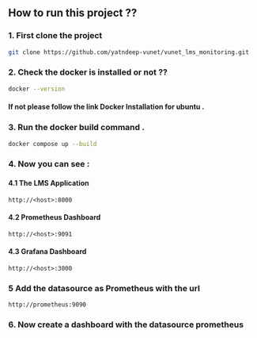 ## How to run this project ??
### 1. First clone the project 
```bash
git clone https://github.com/yatndeep-vunet/vunet_lms_monitoring.git
```
### 2. Check the docker is installed or not ??

```bash
docker --version
```
#### If not please follow the link <a hrer="https://docs.docker.com/engine/install/ubuntu/">Docker Installation</a> for ubuntu .

### 3. Run the docker build command .

```bash
docker compose up --build
```

### 4. Now you can see :
#### 4.1 The LMS Application  
```
http://<host>:8000
```

#### 4.2 Prometheus Dashboard
```
http://<host>:9091
```

#### 4.3 Grafana Dashboard 
```
http://<host>:3000
```
### 5 Add the datasource as Prometheus with the url 
```
http://prometheus:9090
```
### 6. Now create a dashboard with the datasource prometheus
